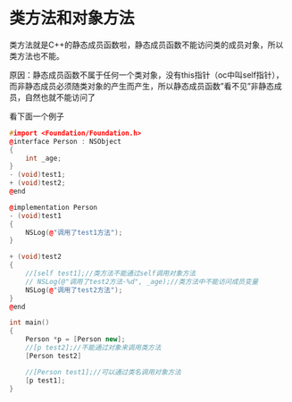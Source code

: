 # 类方法和对象方法

类方法就是C++的静态成员函数啦，静态成员函数不能访问类的成员对象，所以类方法也不能。

原因：静态成员函数不属于任何一个类对象，没有this指针（oc中叫self指针），而非静态成员必须随类对象的产生而产生，所以静态成员函数”看不见”非静态成员，自然也就不能访问了

看下面一个例子

```cpp
#import <Foundation/Foundation.h>
@interface Person : NSObject
{
    int _age;
}
- (void)test1;
+ (void)test2;
@end

@implementation Person
- (void)test1
{
    NSLog(@"调用了test1方法");
}

+ (void)test2
{
    //[self test1];//类方法不能通过self调用对象方法
    // NSLog(@"调用了test2方法-%d", _age);//类方法中不能访问成员变量
    NSLog(@"调用了test2方法");
}
@end

int main()
{
    Person *p = [Person new];
    //[p test2];//不能通过对象来调用类方法
    [Person test2]

    //[Person test1];//可以通过类名调用对象方法
    [p test1];
}
```

